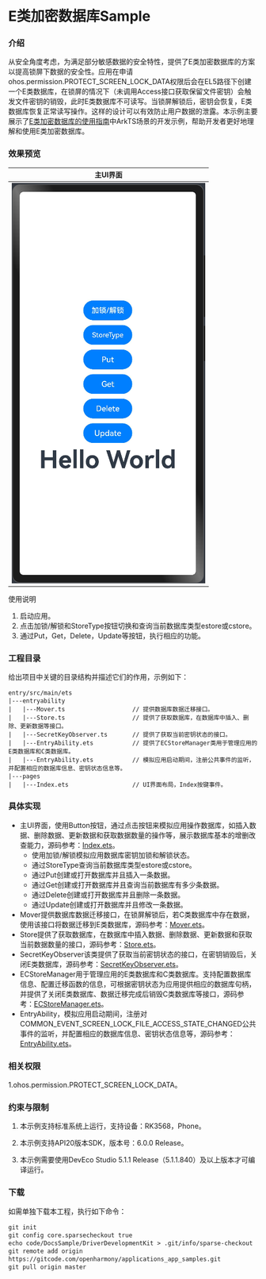 # E类加密数据库Sample

### 介绍

从安全角度考虑，为满足部分敏感数据的安全特性，提供了E类加密数据库的方案以提高锁屏下数据的安全性。应用在申请ohos.permission.PROTECT_SCREEN_LOCK_DATA权限后会在EL5路径下创建一个E类数据库，在锁屏的情况下（未调用Access接口获取保留文件密钥）会触发文件密钥的销毁，此时E类数据库不可读写。当锁屏解锁后，密钥会恢复，E类数据库恢复正常读写操作。这样的设计可以有效防止用户数据的泄露。本示例主要展示了[E类加密数据库的使用指南](https://gitcode.com/openharmony/docs/blob/master/zh-cn/application-dev/database/encrypted_estore_guidelines.md)中ArkTS场景的开发示例，帮助开发者更好地理解和使用E类加密数据库。

### 效果预览

| 主UI界面 |
|------|
| ![image](screenshots/main.PNG) |

使用说明

1. 启动应用。
2. 点击加锁/解锁和StoreType按钮切换和查询当前数据库类型estore或cstore。
3. 通过Put，Get，Delete，Update等按钮，执行相应的功能。

### 工程目录

给出项目中关键的目录结构并描述它们的作用，示例如下：

```
entry/src/main/ets
|---entryability
|   |---Mover.ts                   // 提供数据库数据迁移接口。
|   |---Store.ts                   // 提供了获取数据库，在数据库中插入、删除、更新数据等接口。
|   |---SecretKeyObserver.ts       // 提供了获取当前密钥状态的接口。
|   |---EntryAbility.ets           // 提供了ECStoreManager类用于管理应用的E类数据库和C类数据库。
|   |---EntryAbility.ets           // 模拟应用启动期间，注册公共事件的监听，并配置相应的数据库信息、密钥状态信息等。
|---pages
|   |---Index.ets                  // UI界面布局，Index按键事件。
```

### 具体实现

* 主UI界面，使用Button按钮，通过点击按钮来模拟应用操作数据库，如插入数据、删除数据、更新数据和获取数据数量的操作等，展示数据库基本的增删改查能力，源码参考：[Index.ets](entry/src/main/ets/pages/Index.ets)。
    * 使用加锁/解锁模拟应用数据库密钥加锁和解锁状态。
    * 通过StoreType查询当前数据库类型estore或cstore。
    * 通过Put创建或打开数据库并且插入一条数据。
    * 通过Get创建或打开数据库并且查询当前数据库有多少条数据。
    * 通过Delete创建或打开数据库并且删除一条数据。
    * 通过Update创建或打开数据库并且修改一条数据。
* Mover提供数据库数据迁移接口，在锁屏解锁后，若C类数据库中存在数据，使用该接口将数据迁移到E类数据库，源码参考：[Mover.ets](entry/src/main/ets/entryability/Mover.ts)。
* Store提供了获取数据库，在数据库中插入数据、删除数据、更新数据和获取当前数据数量的接口，源码参考：[Store.ets](entry/src/main/ets/entryability/Store.ts)。
* SecretKeyObserver该类提供了获取当前密钥状态的接口，在密钥销毁后，关闭E类数据库，源码参考：[SecretKeyObserver.ets](entry/src/main/ets/entryability/SecretKeyObserver.ts)。
* ECStoreManager用于管理应用的E类数据库和C类数据库。支持配置数据库信息、配置迁移函数的信息，可根据密钥状态为应用提供相应的数据库句柄，并提供了关闭E类数据库、数据迁移完成后销毁C类数据库等接口，源码参考：[ECStoreManager.ets](entry/src/main/ets/entryability/ECStoreManager.ts)。
* EntryAbility，模拟应用启动期间，注册对COMMON_EVENT_SCREEN_LOCK_FILE_ACCESS_STATE_CHANGED公共事件的监听，并配置相应的数据库信息、密钥状态信息等，源码参考：[EntryAbility.ets](entry/src/main/ets/entryability/EntryAbility.ets)。

### 相关权限

1.ohos.permission.PROTECT_SCREEN_LOCK_DATA。

### 约束与限制

1. 本示例支持标准系统上运行，支持设备：RK3568，Phone。

2. 本示例支持API20版本SDK，版本号：6.0.0 Release。

3. 本示例需要使用DevEco Studio 5.1.1 Release（5.1.1.840）及以上版本才可编译运行。

### 下载

如需单独下载本工程，执行如下命令：

```
git init
git config core.sparsecheckout true
echo code/DocsSample/DriverDevelopmentKit > .git/info/sparse-checkout
git remote add origin https://gitcode.com/openharmony/applications_app_samples.git
git pull origin master
```
